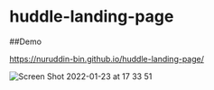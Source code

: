 # huddle-landing-page  
##Demo  

https://nuruddin-bin.github.io/huddle-landing-page/  

![Screen Shot 2022-01-23 at 17 33 51](https://user-images.githubusercontent.com/93543604/150676445-8c885678-e237-4c62-90f0-dc31ae2b57e1.png)

